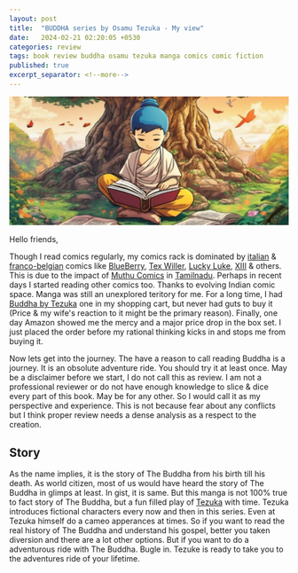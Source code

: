 ```yaml
---
layout: post
title:  "BUDDHA series by Osamu Tezuka - My view"
date:   2024-02-21 02:20:05 +0530
categories: review
tags: book review buddha osamu tezuka manga comics comic fiction
published: true
excerpt_separator: <!--more-->
---
```

![Kid buddha reading](/assets/images/kid-buddha-reading.jpg "kid buddha reading")

Hello friends,

Though I read comics regularly, my comics rack is dominated by [italian](https://en.wikipedia.org/wiki/Italian_comics) & [franco-belgian](https://en.wikipedia.org/wiki/Bande_dessin%C3%A9e) comics like [BlueBerry](https://en.wikipedia.org/wiki/Blueberry_(comics)), [Tex Willer](https://en.wikipedia.org/wiki/Tex_Willer), [Lucky Luke](https://en.wikipedia.org/wiki/Lucky_Luke), [XIII](https://en.wikipedia.org/wiki/XIII_(comics)) & others. This is due to the impact of [Muthu Comics]() in [Tamilnadu](). Perhaps in recent days I started reading other comics too. Thanks to evolving Indian comic space. Manga was still an unexplored teritory for me. For a long time, I had [Buddha by Tezuka]() one in my shopping cart, but never had guts to buy it (Price & my wife's reaction to it might be the primary reason). Finally, one day Amazon showed me the mercy and a major price drop in the box set. I just placed the order before my rational thinking kicks in and stops me from buying it.
<!--more-->

Now lets get into the journey. The have a reason to call reading Buddha is a journey. It is an obsolute adventure ride. You should try it at least once. May be a disclaimer before we start, I do not call this as review. I am not a professional reviewer or do not have enough knowledge to slice & dice every part of this book. May be for any other. So I would call it as my perspective and experience. This is not because fear about any conflicts but I think proper review needs a dense analysis as a respect to the creation.

## Story
As the name implies, it is the story of The Buddha from his birth till his death. As world citizen, most of us would have heard the story of The Buddha in glimps at least. In gist, it is same. But this manga is not 100% true to fact story of The Buddha, but a fun filled play of [Tezuka]() with time. Tezuka introduces fictional characters every now and then in this series. Even at Tezuka himself do a cameo apperances at times. So if you want to read the real history of The Buddha and understand his gospel, better you taken diversion and there are a lot other options. But if you want to do a adventurous ride with The Buddha. Bugle in. Tezuke is ready to take you to the adventures ride of your lifetime.